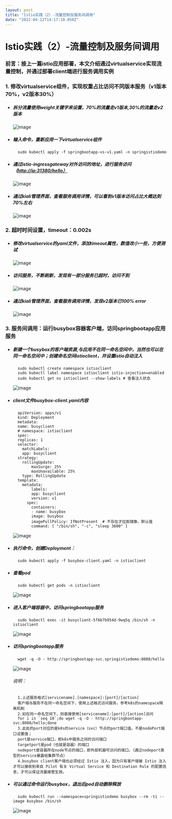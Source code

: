 ```yaml
---
layout: post
title: "Istio实践（2）-流量控制及服务间调用"
date: "2022-04-12T14:17:10.050Z"
---
```

Istio实践（2）-流量控制及服务间调用
=====================

### 前言：接上一篇istio应用部署，本文介绍通过virtualservice实现流量控制，并通过部署client端进行服务调用实例

### 1\. 修改virtualservice组件，实现权重占比访问不同版本服务（v1版本70%，v2版本30%）

*   ##### 拆分流量使用weight关键字来设置，70%的流量走v1版本,30%的流量走v2版本
    
    ![image](https://img2022.cnblogs.com/blog/248637/202204/248637-20220410160640170-1096476487.png)
*   ##### 输入命令，重新应用一下virtualservice组件
    
          sudo kubectl apply -f springbootapp-vs-v1.yaml -n springistiodemo
        
    
*   ##### 通过istio-ingressgateway对外访问的地址，进行服务访问（[http://ip:31380/hello）](http://ip:31380/hello%EF%BC%89)
    
    ![image](https://img2022.cnblogs.com/blog/248637/202204/248637-20220410161818823-1596225825.png)
*   ##### 通过kiali管理界面，查看服务调用详情，可以看到v1版本访问占比大概达到70%左右
    
    ![image](https://img2022.cnblogs.com/blog/248637/202204/248637-20220410162114697-2051851130.png)

### 2\. 超时时间设置，timeout：0.002s

*   ##### 修改virtualservice的yaml文件，添加timeout属性，数值改小一些，方便测试
    
    ![image](https://img2022.cnblogs.com/blog/248637/202204/248637-20220410163817058-574867242.png)
*   ##### 访问服务，不断刷新，发现有一部分服务已超时，访问不到
    
    ![image](https://img2022.cnblogs.com/blog/248637/202204/248637-20220410163909407-760024098.png)
*   ##### 通过kiali管理界面，查看服务调用详情，发现v2版本已100% error
    
    ![image](https://img2022.cnblogs.com/blog/248637/202204/248637-20220410164005417-1246953078.png)

### 3\. 服务间调用：运行busybox容器客户端，访问springbootapp应用服务

*   ##### 新建一个busybox的客户端资源,与应用不在同一命名空间中，当然也可以在同一命名空间中；创建命名空间istioclient，并设置istio自动注入
    
          sudo kubectl create namespace istioclient
          sudo kubectl label namespace istioclient istio-injection=enabled
          sudo kubectl get ns istioclient --show-labels # 查看注入状态
        
    
    ![image](https://img2022.cnblogs.com/blog/248637/202204/248637-20220412204721023-417785025.png)
    
*   ##### client文件busybox-client.yaml内容
    
          apiVersion: apps/v1
          kind: Deployment
          metadata:
          name: busyclient
          # namespace: istioclient
          spec:
          replicas: 1
          selector:
          	matchLabels:
          	app: busyclient
          strategy:
          	rollingUpdate:
        		maxSurge: 25%
        		maxUnavailable: 25%
          	type: RollingUpdate
          template:
          	metadata:
        		labels:
          		app: busyclient
          		version: v1
              spec:
                containers:
        		- name: busybox
          		image: busybox
          		imagePullPolicy: IfNotPresent  # 不存在才拉取镜像，默认值
          		command: [ "/bin/sh", "-c", "sleep 3600" ]
        
    
    ![image](https://img2022.cnblogs.com/blog/248637/202204/248637-20220412210313629-289606060.png)
    
*   ##### 执行命令，创建Deployment：
    
          sudo kubectl apply -f busybox-client.yaml -n istioclient
        
    
*   ##### 查看pod
    
          sudo kubectl get pods -n istioclient
        
    
    ![image](https://img2022.cnblogs.com/blog/248637/202204/248637-20220412210912799-1779710276.png)
    
*   ##### 进入客户端容器中，访问springbootapp服务
    
          sudo kubectl exec -it busyclient-5f6b7b954d-9wq5q /bin/sh -n istioclient
        
    
    ![image](https://img2022.cnblogs.com/blog/248637/202204/248637-20220412210927724-1487642762.png)
    
*   ##### 访问springbootapp服务
    
          wget -q -O - http://springbootapp-svc.springistiodemo:8080/hello
        
    
    ![image](https://img2022.cnblogs.com/blog/248637/202204/248637-20220412212017918-676093656.png)
    
    ###### 说明：
    
          1.上述服务格式[servicename].[namespace]:[port]/[action]
          客户端与服务不在同一命名空间下，使用上述格式访问服务，参考k8s的namespace隔离机制
          2.如在同一命名空间下，则直接使用[servicename]:[port]/[action]访问
          for i in `seq 10`;do wget -q -O - http://springbootapp-svc:8080/hello;done
          3.此处的port对应的是k8s的service（svc）节点的port端口值，不是nodePort端口设置值；
          port是service端口，即k8s中服务之间的访问端口
          targetport是pod（也就是容器）的端口
          nodeport是容器所在node节点的端口，即外部机器可访问的端口。（通过nodeport类型的service暴露给集群节点）
          4.busybox client客户端也必须经过 Istio 注入，因为只有客户端被 Istio 注入才可以接收到来自 Pilot 有关 Virtual Service 和 Destination Rule 的配置信息，才可以保证流量接管生效。
        
    
*   ##### 可以通过命令运行busybox，退出后pod自动删除释放
    
          sudo kubectl run --namespace=springistiodemo busybox --rm -ti --image busybox /bin/sh
        
    
    ![image](https://img2022.cnblogs.com/blog/248637/202204/248637-20220412213616290-920749428.png)